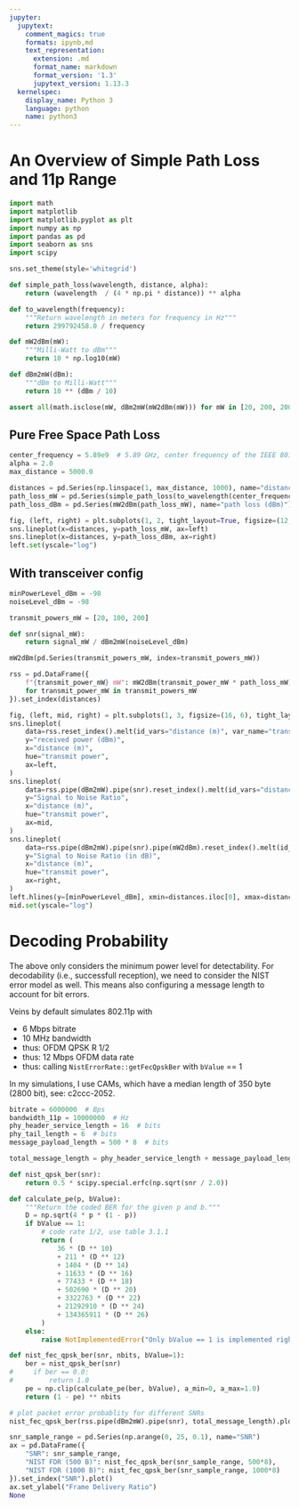 ```yaml
---
jupyter:
  jupytext:
    comment_magics: true
    formats: ipynb,md
    text_representation:
      extension: .md
      format_name: markdown
      format_version: '1.3'
      jupytext_version: 1.13.3
  kernelspec:
    display_name: Python 3
    language: python
    name: python3
---
```


# An Overview of Simple Path Loss and 11p Range

```python
import math
import matplotlib
import matplotlib.pyplot as plt
import numpy as np
import pandas as pd
import seaborn as sns
import scipy

sns.set_theme(style='whitegrid')
```

```python
def simple_path_loss(wavelength, distance, alpha):
    return (wavelength  / (4 * np.pi * distance)) ** alpha
```

```python
def to_wavelength(frequency):
    """Return wavelength in meters for frequency in Hz"""
    return 299792458.0 / frequency
```

```python
def mW2dBm(mW):
    """Milli-Watt to dBm"""
    return 10 * np.log10(mW)

def dBm2mW(dBm):
    """dBm to Milli-Watt"""
    return 10 ** (dBm / 10)

assert all(math.isclose(mW, dBm2mW(mW2dBm(mW))) for mW in [20, 200, 2000, 20000])
```

## Pure Free Space Path Loss

```python
center_frequency = 5.89e9  # 5.89 GHz, center frequency of the IEEE 801.11p control channel
alpha = 2.0
max_distance = 5000.0
```

```python
distances = pd.Series(np.linspace(1, max_distance, 1000), name="distance (m)")
path_loss_mW = pd.Series(simple_path_loss(to_wavelength(center_frequency), distances, alpha), name="path loss (mW)")
path_loss_dBm = pd.Series(mW2dBm(path_loss_mW), name="path loss (dBm)")

fig, (left, right) = plt.subplots(1, 2, tight_layout=True, figsize=(12, 6))
sns.lineplot(x=distances, y=path_loss_mW, ax=left)
sns.lineplot(x=distances, y=path_loss_dBm, ax=right)
left.set(yscale="log")
```

## With transceiver config

```python
minPowerLevel_dBm = -98
noiseLevel_dBm = -98

transmit_powers_mW = [20, 100, 200]

def snr(signal_mW):
    return signal_mW / dBm2mW(noiseLevel_dBm)
```

```python
mW2dBm(pd.Series(transmit_powers_mW, index=transmit_powers_mW))
```

```python
rss = pd.DataFrame({
    f"{transmit_power_mW} mW": mW2dBm(transmit_power_mW * path_loss_mW)
    for transmit_power_mW in transmit_powers_mW
}).set_index(distances)
```

```python
fig, (left, mid, right) = plt.subplots(1, 3, figsize=(16, 6), tight_layout=True)
sns.lineplot(
    data=rss.reset_index().melt(id_vars="distance (m)", var_name="transmit power", value_name="received power (dBm)"),
    y="received power (dBm)",
    x="distance (m)",
    hue="transmit power",
    ax=left,
)
sns.lineplot(
    data=rss.pipe(dBm2mW).pipe(snr).reset_index().melt(id_vars="distance (m)", var_name="transmit power", value_name="Signal to Noise Ratio"),
    y="Signal to Noise Ratio",
    x="distance (m)",
    hue="transmit power",
    ax=mid,
)
sns.lineplot(
    data=rss.pipe(dBm2mW).pipe(snr).pipe(mW2dBm).reset_index().melt(id_vars="distance (m)", var_name="transmit power", value_name="Signal to Noise Ratio (in dB)"),
    y="Signal to Noise Ratio (in dB)",
    x="distance (m)",
    hue="transmit power",
    ax=right,
)
left.hlines(y=[minPowerLevel_dBm], xmin=distances.iloc[0], xmax=distances.iloc[-1], colors=["grey"], linestyles=["dashed"])
mid.set(yscale="log")
```

# Decoding Probability

The above only considers the minimum power level for detectability.
For decodability (i.e., successfull reception), we need to consider the NIST error model as well.
This means also configuring a message length to account for bit errors.


Veins by default simulates 802.11p with 

* 6 Mbps bitrate
* 10 MHz bandwidth
* thus: OFDM QPSK R 1/2
* thus: 12 Mbps OFDM data rate
* thus: calling `NistErrorRate::getFecQpskBer` with `bValue` == 1

In my simulations, I use CAMs, which have a median length of 350 byte (2800 bit), see: c2ccc-2052.

```python
bitrate = 6000000  # Bps
bandwidth_11p = 10000000  # Hz
phy_header_service_length = 16  # bits
phy_tail_length = 6  # bits
message_payload_length = 500 * 8  # bits

total_message_length = phy_header_service_length + message_payload_length + phy_tail_length
```

```python
def nist_qpsk_ber(snr):
    return 0.5 * scipy.special.erfc(np.sqrt(snr / 2.0))

def calculate_pe(p, bValue):
    """Return the coded BER for the given p and b."""
    D = np.sqrt(4 * p * (1 - p))
    if bValue == 1:
        # code rate 1/2, use table 3.1.1
        return (
            36 * (D ** 10)
            + 211 * (D ** 12)
            + 1404 * (D ** 14)
            + 11633 * (D ** 16)
            + 77433 * (D ** 18)
            + 502690 * (D ** 20)
            + 3322763 * (D ** 22)
            + 21292910 * (D ** 24)
            + 134365911 * (D ** 26)
        )
    else:
        raise NotImplementedError("Only bValue == 1 is implemented right now.")

def nist_fec_qpsk_ber(snr, nbits, bValue=1):
    ber = nist_qpsk_ber(snr)
#     if ber == 0.0:
#         return 1.0
    pe = np.clip(calculate_pe(ber, bValue), a_min=0, a_max=1.0)
    return (1 - pe) ** nbits

```

```python
# plot packet error probablity for different SNRs
nist_fec_qpsk_ber(rss.pipe(dBm2mW).pipe(snr), total_message_length).plot()
```

```python
snr_sample_range = pd.Series(np.arange(0, 25, 0.1), name="SNR")
ax = pd.DataFrame({
    "SNR": snr_sample_range,
    "NIST FDR (500 B)": nist_fec_qpsk_ber(snr_sample_range, 500*8),
    "NIST FDR (1000 B)": nist_fec_qpsk_ber(snr_sample_range, 1000*8)
}).set_index("SNR").plot()
ax.set_ylabel("Frame Delivery Ratio")
None
```
